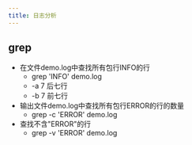 ```yaml
---
title: 日志分析
---
```

## grep
*   在文件demo.log中查找所有包行INFO的行     
    *   grep 'INFO' demo.log
    *   -a 7    后七行
    *   -b 7    前七行
*   输出文件demo.log中查找所有包行ERROR的行的数量  
    *   grep -c 'ERROR' demo.log
*   查找不含"ERROR"的行    
    *   grep -v 'ERROR' demo.log
